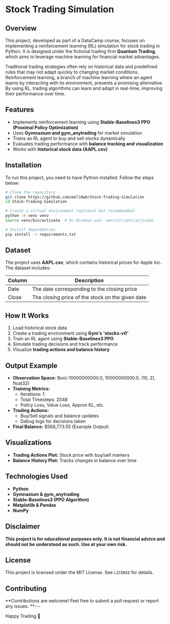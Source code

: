 # Stock Trading Simulation

## Overview
This project, developed as part of a DataCamp course, focuses on implementing a reinforcement learning (RL) simulation for stock trading in Python. It is designed under the fictional trading firm **Quantum Trading**, which aims to leverage machine learning for financial market advantages.

Traditional trading strategies often rely on historical data and predefined rules that may not adapt quickly to changing market conditions. Reinforcement learning, a branch of machine learning where an agent learns by interacting with its environment, presents a promising alternative. By using RL, trading algorithms can learn and adapt in real-time, improving their performance over time.

## Features
- Implements reinforcement learning using **Stable-Baselines3 PPO (Proximal Policy Optimization)**
- Uses **Gymnasium and gym_anytrading** for market simulation
- Trains an RL agent to buy and sell stocks dynamically
- Evaluates trading performance with **balance tracking and visualization**
- Works with **historical stock data (AAPL.csv)**

## Installation
To run this project, you need to have Python installed. Follow the steps below:

```sh
# Clone the repository
git clone https://github.com/mell0wO/Stock-Trading-Simulation
cd Stock-Trading-Simulation

# Create a virtual environment (optional but recommended)
python -m venv venv
source venv/bin/activate  # On Windows use: venv\Scripts\activate

# Install dependencies
pip install -r requirements.txt
```

## Dataset
The project uses **AAPL.csv**, which contains historical prices for Apple Inc. The dataset includes:

| Column | Description |
|--------|-------------|
| Date   | The date corresponding to the closing price |
| Close  | The closing price of the stock on the given date |

## How It Works
1. Load historical stock data
2. Create a trading environment using **Gym's 'stocks-v0'**
3. Train an RL agent using **Stable-Baselines3 PPO**
4. Simulate trading decisions and track performance
5. Visualize **trading actions and balance history**

## Output Example
- **Observation Space:** Box(-10000000000.0, 10000000000.0, (10, 2), float32)
- **Training Metrics:**
  - Iterations: 1
  - Total Timesteps: 2048
  - Policy Loss, Value Loss, Approx KL, etc.
- **Trading Actions:**
  - Buy/Sell signals and balance updates
  - Debug logs for decisions taken
- **Final Balance:** $566,773.55 (Example Output)

## Visualizations
- **Trading Actions Plot:** Stock price with buy/sell markers
- **Balance History Plot:** Tracks changes in balance over time

## Technologies Used
- **Python**
- **Gymnasium & gym_anytrading**
- **Stable-Baselines3 (PPO Algorithm)**
- **Matplotlib & Pandas**
- **NumPy**

## Disclaimer
**This project is for educational purposes only. It is not financial advice and should not be understood as such. Use at your own risk.**

## License
This project is licensed under the MIT License. See `LICENSE` for details.

## Contributing
**Contributions are welcome! Feel free to submit a pull request or report any issues.
**---

Happy Trading 🚀
